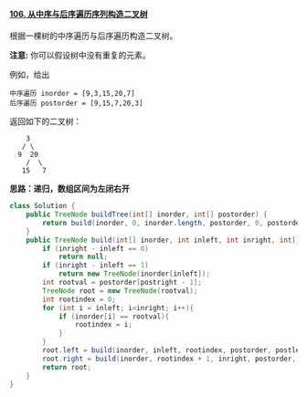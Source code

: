 #### [106. 从中序与后序遍历序列构造二叉树](https://leetcode-cn.com/problems/construct-binary-tree-from-inorder-and-postorder-traversal/)



根据一棵树的中序遍历与后序遍历构造二叉树。

**注意:**
你可以假设树中没有重复的元素。

例如，给出

```
中序遍历 inorder = [9,3,15,20,7]
后序遍历 postorder = [9,15,7,20,3]
```

返回如下的二叉树：

```
    3
   / \
  9  20
    /  \
   15   7
```



**思路：递归，数组区间为左闭右开**

```java
class Solution {
    public TreeNode buildTree(int[] inorder, int[] postorder) {
        return build(inorder, 0, inorder.length, postorder, 0, postorder.length);
    }
    public TreeNode build(int[] inorder, int inleft, int inright, int[] postorder, int postleft, int postright){
        if (inright - inleft == 0)
            return null;
        if (inright - inleft == 1)
            return new TreeNode(inorder[inleft]);
        int rootval = postorder[postright - 1];
        TreeNode root = new TreeNode(rootval);
        int rootindex = 0;
        for (int i = inleft; i<inright; i++){
            if (inorder[i] == rootval){
                rootindex = i;
            }
        }
        root.left = build(inorder, inleft, rootindex, postorder, postleft, postleft + rootindex - inleft);
        root.right = build(inorder, rootindex + 1, inright, postorder, postleft + rootindex-inleft, postright - 1);
        return root;
    }
}
```

